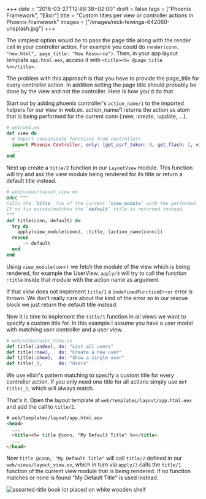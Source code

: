 +++
date = "2016-03-27T12:46:38+02:00"
draft = false
tags = ["Phoenix Framework", "Elixir"]
title = "Custom titles per view or controller actions in Phoenix Framework"
images = ["/images/nick-fewings-642060-unsplash.jpg"]
+++

The simplest option would be to pass the page title along with the render call in your controller action. For example you could do <code>render(conn, "new.html", page_title: "New Resource")</code>. Then, in your app layout template <code>app.html.eex</code>, access it with <code>\<title\><%= @page_title %>\</title></code>.<!--more-->

The problem with this approach is that you have to provide the page_title for every controller action. In addition setting the page title should probably be done by the view and not the controller. Here is how you'd do that.

Start out by adding phoenix controller's <code>action_name/1</code> to the imported helpers for our view in web.ex. action_name/1 returns the action as atom that is being performed for the current conn (:new, :create, :update, ...).

```elixir
# web/web.ex
def view do
  # Import convenience functions from controllers
  import Phoenix.Controller, only: [get_csrf_token: 0, get_flash: 2, view_module: 1, action_name: 1]
  ...
end
```

Next up create a <code>title/2</code> function in our <code>LayoutView</code> module. This function will try and ask the view module being rendered for its title or return a default title instead.

```elixir
# web/views/layout_view.ex
@doc """
Calls the `title` fun of the current `view_module` with the performed `:action` as arg.
If no fun exists/matches the `default` title is returned instead.
"""
def title(conn, default) do
  try do
    apply(view_module(conn), :title, [action_name(conn)])
  rescue
    _ -> default
  end
end
```

Using <code>view_module(conn)</code> we fetch the module of the view which is being rendered, for example the UserView. <code>apply/3</code> will try to call the function <code>:title</code> inside that module with the action name as argument.

If that view does not implement <code>title/1</code> a <code>UndefinedFunctionError</code> error is thrown. We don't really care about the kind of the error so in our rescue block we just return the default title instead.


Now it is time to implement the <code>title/1</code> function in all views we want to specify a custom title for. In this example I assume you have a user model with matching user controller and a user view.

```elixir
# web/views/user_view.ex
def title(:index), do: "List all users"
def title(:new),   do: "Create a new user"
def title(:show),  do: "Show a single user"
def title(_),      do: "Users"
```

 We use elixir's pattern matching to specify a custom title for every controller action. If you only need one title for all actions simply use <code>def title(_)</code>, which will always match.

 That's it. Open the layout template at <code>web/templates/layout/app.html.eex</code> and add the call to <code>title/2</code>.

```html
# web/templates/layout/app.html.eex
<head>
  ...
  <title><%= title @conn, "My Default Title" %></title>
  ...
</head>
```

Now <code>title @conn, "My Default Title"</code> will call <code>title/2</code> defined in our <code>web/views/layout_view.ex</code>, which in turn via <code>apply/3</code> calls the <code>title/1</code> function of the current view module that is being rendered. If no function matches or none is found "My Default Title" is used instead.

![assorted-title book lot placed on white wooden shelf](/images/nick-fewings-642060-unsplash.jpg)
